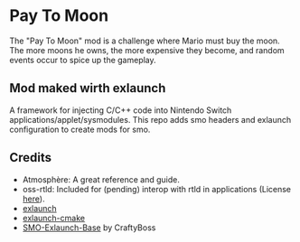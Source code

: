 # Pay To Moon
The "Pay To Moon" mod is a challenge where Mario must buy the moon. The more moons he owns, the more expensive they become, and random events occur to spice up the gameplay.

## Mod maked wirth exlaunch
A framework for injecting C/C++ code into Nintendo Switch applications/applet/sysmodules. This repo adds smo headers and exlaunch configuration to create mods for smo.

## Credits
- Atmosphère: A great reference and guide.
- oss-rtld: Included for (pending) interop with rtld in applications (License [here](https://github.com/shadowninja108/exlaunch/blob/main/source/lib/reloc/rtld/LICENSE.txt)).
- [exlaunch](https://github.com/shadowninja108/exlaunch)
- [exlaunch-cmake](https://github.com/EngineLessCC/exlaunch-cmake/)
- [SMO-Exlaunch-Base](https://github.com/CraftyBoss/SMO-Exlaunch-Base) by CraftyBoss
